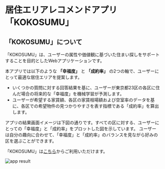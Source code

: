 # 居住エリアレコメンドアプリ「KOKOSUMU」

## 「KOKOSUMU」について
「KOKOSUMU」は、ユーザーの属性や価値観に基づいた住まい探しをサポートすることを目的としたWebアプリケーションです。

本アプリでは以下のような **「幸福度」** と **「成約率」** の2つの軸で、ユーザーにとって最適な居住エリアを提案します。
- いくつかの質問に対する回答結果を基に、ユーザーが東京都23区の各区に住んだ場合の将来的な「幸福度」を機械学習が予測します。
- ユーザーが希望する家賃額、各区の家賃相場額および空室率のデータを基に、各区での希望物件の見つかりやすさを表す指標である「成約率」を算出します。

アプリの結果画面イメージは下図の通りです。すべての区に対する、ユーザーにとっての「幸福度」と「成約率」をプロットした図を示しています。
ユーザーは自分の趣向に合わせて、「幸福度」と「成約率」のバランスを見ながら好みの区を選ぶことができます。

「KOKOSUMU」は[こちら](https://kokosumu.azurewebsites.net/)からご利用いただけます。

![app result](https://user-images.githubusercontent.com/51290788/156872823-0d5e86ec-ce9d-4492-a29f-a552bdda4da2.png)

<!--
# KOKOSUMU

## KOKOSUMUについて
住むのに最適な街をユーザーの嗜好に合わせてレコメンドするWeb Applicationです。


## Github Pages
Vue側の静的ページをgithub pagesでデプロイしました。
url: [レコメンドシステム](https://toriitorippy.github.io/recommend_site/)

更新は
```
yarn build
yarn deploy
```
で行えばよい。
-->
